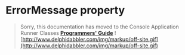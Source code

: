 <a href='Hidden comment: 
$Rev$
$Date$
'></a>

# ErrorMessage property #

> Sorry, this documentation has moved to the Console Application Runner Classes **[Programmers' Guide](http://wiki.delphidabbler.com/index.php/Docs/TPJCustomConsoleAppErrorMessage)** ![http://www.delphidabbler.com/img/markup/off-site.gif](http://www.delphidabbler.com/img/markup/off-site.gif)
